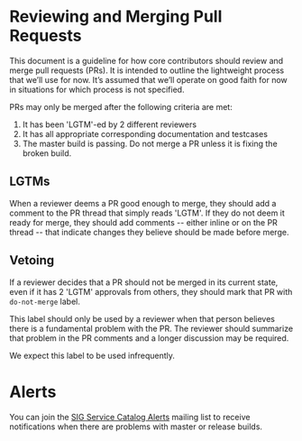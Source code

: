# Reviewing and Merging Pull Requests

This document is a guideline for how core contributors should review and merge
pull requests (PRs). It is intended to outline the lightweight process that
we’ll use for now. It’s assumed that we’ll operate on good faith for now in
situations for which process is not specified.

PRs may only be merged after the following criteria are met:

1. It has been 'LGTM'-ed by 2 different reviewers
1. It has all appropriate corresponding documentation and testcases
1. The master build is passing. Do not merge a PR unless it is fixing the broken build.

## LGTMs

When a reviewer deems a PR good enough to merge, they should add a comment to the PR
thread that simply reads 'LGTM'. If they do not deem it ready for merge,
they should add comments -- either inline or on the PR thread -- that indicate
changes they believe should be made before merge.

## Vetoing

If a reviewer decides that a PR should not be merged in its current state,
even if it has 2 'LGTM' approvals from others, they should mark that PR with
`do-not-merge` label.

This label should only be used by a reviewer when that person believes there
is a fundamental problem with the PR. The reviewer should summarize that problem
in the PR comments and a longer discussion may be required.

We expect this label to be used infrequently.

# Alerts

You can join the [SIG Service Catalog Alerts](https://groups.google.com/forum/#!forum/kubernetes-sig-service-catalog-alerts)
mailing list to receive notifications when there are problems with master or release builds.

